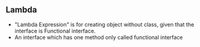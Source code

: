 ## Lambda

- "Lambda Expression" is for creating object without class, given that the interface is Functional interface.
- An interface which has one method only called functional interface